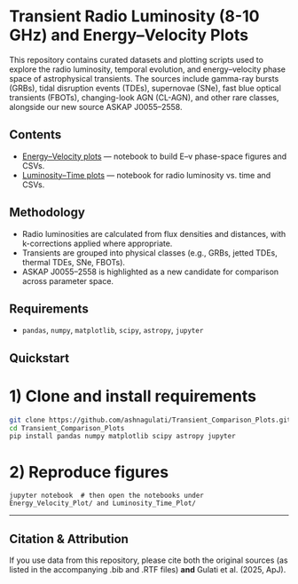 # Transient Radio Luminosity (8-10 GHz) and Energy–Velocity Plots

This repository contains curated datasets and plotting scripts used to explore the radio luminosity, temporal evolution, and energy–velocity phase space of astrophysical transients. The sources include gamma-ray bursts (GRBs), tidal disruption events (TDEs), supernovae (SNe), fast blue optical transients (FBOTs), changing-look AGN (CL-AGN), and other rare classes, alongside our new source ASKAP J0055–2558.

## Contents
- [Energy–Velocity plots](./Energy_Velocity_Plot/) — notebook to build E–v phase-space figures and CSVs.
- [Luminosity–Time plots](./Luminosity_Time_Plot/) — notebook for radio luminosity vs. time and CSVs.

## Methodology
- Radio luminosities are calculated from flux densities and distances, with k-corrections applied where appropriate.
- Transients are grouped into physical classes (e.g., GRBs, jetted TDEs, thermal TDEs, SNe, FBOTs).
- ASKAP J0055–2558 is highlighted as a new candidate for comparison across parameter space.

## Requirements
- `pandas`, `numpy`, `matplotlib`, `scipy`, `astropy`, `jupyter`

## Quickstart

# 1) Clone and install requirements
```bash
git clone https://github.com/ashnagulati/Transient_Comparison_Plots.git
cd Transient_Comparison_Plots
pip install pandas numpy matplotlib scipy astropy jupyter
```

# 2) Reproduce figures
`jupyter notebook  # then open the notebooks under Energy_Velocity_Plot/ and Luminosity_Time_Plot/`

---

##  Citation & Attribution

If you use data from this repository, please cite both the original sources (as listed in the accompanying .bib and .RTF files) **and** Gulati et al. (2025, ApJ).



